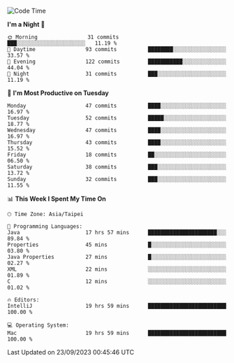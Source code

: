 <!--START_SECTION:waka-->
![Code Time](http://img.shields.io/badge/Code%20Time-432%20hrs%2023%20mins-blue)

**I'm a Night 🦉** 

```text
🌞 Morning                31 commits          ███░░░░░░░░░░░░░░░░░░░░░░   11.19 % 
🌆 Daytime                93 commits          ████████░░░░░░░░░░░░░░░░░   33.57 % 
🌃 Evening                122 commits         ███████████░░░░░░░░░░░░░░   44.04 % 
🌙 Night                  31 commits          ███░░░░░░░░░░░░░░░░░░░░░░   11.19 % 
```
📅 **I'm Most Productive on Tuesday** 

```text
Monday                   47 commits          ████░░░░░░░░░░░░░░░░░░░░░   16.97 % 
Tuesday                  52 commits          █████░░░░░░░░░░░░░░░░░░░░   18.77 % 
Wednesday                47 commits          ████░░░░░░░░░░░░░░░░░░░░░   16.97 % 
Thursday                 43 commits          ████░░░░░░░░░░░░░░░░░░░░░   15.52 % 
Friday                   18 commits          ██░░░░░░░░░░░░░░░░░░░░░░░   06.50 % 
Saturday                 38 commits          ███░░░░░░░░░░░░░░░░░░░░░░   13.72 % 
Sunday                   32 commits          ███░░░░░░░░░░░░░░░░░░░░░░   11.55 % 
```


📊 **This Week I Spent My Time On** 

```text
🕑︎ Time Zone: Asia/Taipei

💬 Programming Languages: 
Java                     17 hrs 57 mins      ██████████████████████░░░   89.84 % 
Properties               45 mins             █░░░░░░░░░░░░░░░░░░░░░░░░   03.80 % 
Java Properties          27 mins             █░░░░░░░░░░░░░░░░░░░░░░░░   02.27 % 
XML                      22 mins             ░░░░░░░░░░░░░░░░░░░░░░░░░   01.89 % 
C                        12 mins             ░░░░░░░░░░░░░░░░░░░░░░░░░   01.02 % 

🔥 Editors: 
IntelliJ                 19 hrs 59 mins      █████████████████████████   100.00 % 

💻 Operating System: 
Mac                      19 hrs 59 mins      █████████████████████████   100.00 % 
```


 Last Updated on 23/09/2023 00:45:46 UTC
<!--END_SECTION:waka-->
